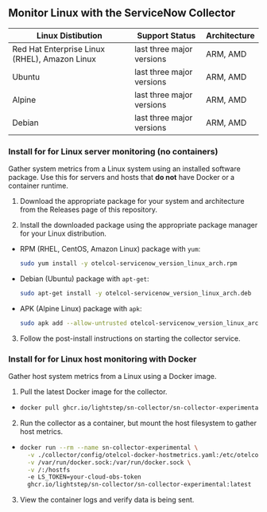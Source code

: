 ## Monitor Linux with the ServiceNow Collector

| Linux Distibution                              | Support Status            | Architecture |
| ---------------------------------------------- | ------------------------- | ------------ |
| Red Hat Enterprise Linux (RHEL), Amazon Linux  | last three major versions | ARM, AMD     |
| Ubuntu                                         | last three major versions | ARM, AMD     |
| Alpine                                         | last three major versions | ARM, AMD     |
| Debian                                         | last three major versions | ARM, AMD     |

### Install for for Linux server monitoring (no containers)

Gather system metrics from a Linux system using an installed software package. Use this for servers and hosts that **do not** have Docker or a container runtime.

1. Download the appropriate package for your system and architecture from the Releases page of this repository.

2. Install the downloaded package using the appropriate package manager for your Linux distribution.
  - RPM (RHEL, CentOS, Amazon Linux) package with `yum`:
    ```sh
    sudo yum install -y otelcol-servicenow_version_linux_arch.rpm 
    ```
  - Debian (Ubuntu) package with `apt-get`:
    ```sh
    sudo apt-get install -y otelcol-servicenow_version_linux_arch.deb 
    ```
  - APK (Alpine Linux) package with `apk`:
    ```sh
    sudo apk add --allow-untrusted otelcol-servicenow_version_linux_arch.apk 
    ```
3. Follow the post-install instructions on starting the collector service.

### Install for for Linux host monitoring with Docker

Gather host system metrics from a Linux using a Docker image.

1. Pull the latest Docker image for the collector.
  - ```sh
    docker pull ghcr.io/lightstep/sn-collector/sn-collector-experimental:latest
    ```

2. Run the collector as a container, but mount the host filesystem to gather host metrics.
  - ```sh
    docker run --rm --name sn-collector-experimental \
      -v ./collector/config/otelcol-docker-hostmetrics.yaml:/etc/otelcol/config.yaml \
      -v /var/run/docker.sock:/var/run/docker.sock \
      -v /:/hostfs
      -e LS_TOKEN=your-cloud-obs-token
      ghcr.io/lightstep/sn-collector/sn-collector-experimental:latest
    ```

3. View the container logs and verify data is being sent.